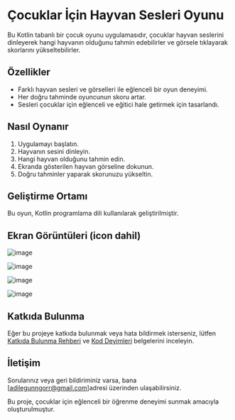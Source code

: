 # Çocuklar İçin Hayvan Sesleri Oyunu

Bu Kotlin tabanlı bir çocuk oyunu uygulamasıdır, çocuklar hayvan seslerini dinleyerek hangi hayvanın olduğunu tahmin edebilirler ve görsele tıklayarak skorlarını yükseltebilirler.

## Özellikler

- Farklı hayvan sesleri ve görselleri ile eğlenceli bir oyun deneyimi.
- Her doğru tahminde oyuncunun skoru artar.
- Sesleri çocuklar için eğlenceli ve eğitici hale getirmek için tasarlandı.

## Nasıl Oynanır

1. Uygulamayı başlatın.
2. Hayvanın sesini dinleyin.
3. Hangi hayvan olduğunu tahmin edin.
4. Ekranda gösterilen hayvan görseline dokunun.
5. Doğru tahminler yaparak skorunuzu yükseltin.

## Geliştirme Ortamı

Bu oyun, Kotlin programlama dili kullanılarak geliştirilmiştir. 

## Ekran Görüntüleri (icon dahil)

![image](https://github.com/Adl1coder/HayvanBulmaca/assets/93915867/4f9a0c56-abf7-4298-b26e-a51aae38203f)

![image](https://github.com/Adl1coder/HayvanBulmaca/assets/93915867/02e7f918-77bd-4876-815f-bb2e1977deb3)

![image](https://github.com/Adl1coder/HayvanBulmaca/assets/93915867/cbfa999a-bfdb-4001-8b3a-c87fdc8f036f)

![image](https://github.com/Adl1coder/HayvanBulmaca/assets/93915867/7eb2f571-840d-4116-a02a-02fbb2c4c024)




## Katkıda Bulunma

Eğer bu projeye katkıda bulunmak veya hata bildirmek isterseniz, lütfen [Katkıda Bulunma Rehberi](CONTRIBUTING.md) ve [Kod Deyimleri](CODE_OF_CONDUCT.md) belgelerini inceleyin.

## İletişim

Sorularınız veya geri bildiriminiz varsa, bana [adilegunngorr@gmail.com]adresi üzerinden ulaşabilirsiniz.

Bu proje, çocuklar için eğlenceli bir öğrenme deneyimi sunmak amacıyla oluşturulmuştur. 

